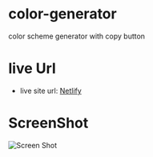 # color-generator
 color scheme generator with copy button

# live Url
- live site url: [Netlify](https://cheerful-pudding-5ed90b.netlify.app/)

# ScreenShot
![Screen Shot](./../images/Screenshot.png)